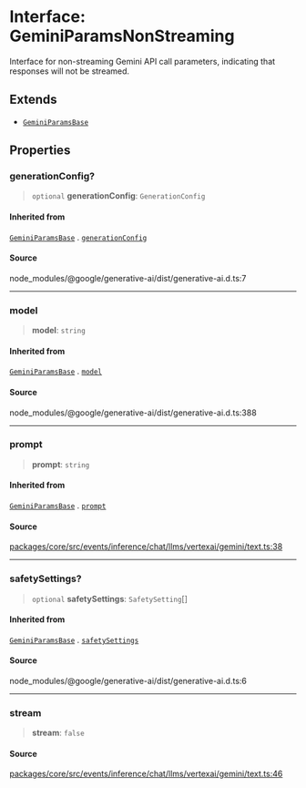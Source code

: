 # Interface: GeminiParamsNonStreaming

Interface for non-streaming Gemini API call parameters, indicating that responses
will not be streamed.

## Extends

- [`GeminiParamsBase`](GeminiParamsBase.md)

## Properties

### generationConfig?

> `optional` **generationConfig**: `GenerationConfig`

#### Inherited from

[`GeminiParamsBase`](GeminiParamsBase.md) . [`generationConfig`](GeminiParamsBase.md#generationconfig)

#### Source

node\_modules/@google/generative-ai/dist/generative-ai.d.ts:7

***

### model

> **model**: `string`

#### Inherited from

[`GeminiParamsBase`](GeminiParamsBase.md) . [`model`](GeminiParamsBase.md#model)

#### Source

node\_modules/@google/generative-ai/dist/generative-ai.d.ts:388

***

### prompt

> **prompt**: `string`

#### Inherited from

[`GeminiParamsBase`](GeminiParamsBase.md) . [`prompt`](GeminiParamsBase.md#prompt)

#### Source

[packages/core/src/events/inference/chat/llms/vertexai/gemini/text.ts:38](https://github.com/VictorS67/encre/blob/42c3bddca4be2d23ad959c1c99381eefbf43789c/packages/core/src/events/inference/chat/llms/vertexai/gemini/text.ts#L38)

***

### safetySettings?

> `optional` **safetySettings**: `SafetySetting`[]

#### Inherited from

[`GeminiParamsBase`](GeminiParamsBase.md) . [`safetySettings`](GeminiParamsBase.md#safetysettings)

#### Source

node\_modules/@google/generative-ai/dist/generative-ai.d.ts:6

***

### stream

> **stream**: `false`

#### Source

[packages/core/src/events/inference/chat/llms/vertexai/gemini/text.ts:46](https://github.com/VictorS67/encre/blob/42c3bddca4be2d23ad959c1c99381eefbf43789c/packages/core/src/events/inference/chat/llms/vertexai/gemini/text.ts#L46)
